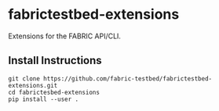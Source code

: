 # fabrictestbed-extensions

Extensions for the FABRIC API/CLI.  

## Install Instructions
```
git clone https://github.com/fabric-testbed/fabrictestbed-extensions.git 
cd fabrictesbed-extensions
pip install --user .
```
